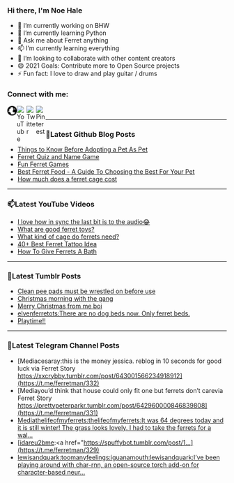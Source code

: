 ### Hi there, I'm Noe Hale

- 🔭 I’m currently working on BHW
- 🌱 I’m currently learning Python
- 💬 Ask me about Ferret anything
- 📫 I’m currently learning everything
- 🔭 I’m looking to collaborate with other content creators
- 😄 2021 Goals: Contribute more to Open Source projects
- ⚡ Fun fact: I love to draw and play guitar / drums

### Connect with me:

[<img align="left" alt="ferretvoice.com" width="22px" src="https://raw.githubusercontent.com/iconic/open-iconic/master/svg/globe.svg" />](https://ferretvoice.com)
[<img align="left" alt="YouTube" width="22px" src="https://cdn.jsdelivr.net/npm/simple-icons@v3/icons/youtube.svg" />](https://www.youtube.com/channel/UCk665XTfaMLVwFVWUmgnDiw)
[<img align="left" alt="Twitter" width="22px" src="https://cdn.jsdelivr.net/npm/simple-icons@v3/icons/twitter.svg" />](https://twitter.com/voiceferret)
[<img align="left" alt="Pinterest" width="22px" src="https://cdn.jsdelivr.net/npm/simple-icons@v3/icons/pinterest.svg" />](https://www.pinterest.com/voiceferret/)

<br />

---
### 🔭Latest Github Blog Posts
<!-- GITHUB:START -->
- [Things to Know Before Adopting a Pet As Pet](http://noehale.github.io/things-to-know-before-adopting-a-pet-as-pet/)
- [Ferret Quiz and Name Game](http://noehale.github.io/ferret-quiz/)
- [Fun Ferret Games](http://noehale.github.io/fun-ferret-games/)
- [Best Ferret Food - A Guide To Choosing the Best For Your Pet](http://noehale.github.io/best-ferret-food/)
- [How much does a ferret cage cost](http://noehale.github.io/how-much-does-a-ferret-cage-cost/)
<!-- GITHUB:END -->
---
### 📫Latest YouTube Videos

<!-- YOUTUBE:START -->
- [I love how in sync the last bit is to the audio😂](https://www.youtube.com/watch?v=WHBeGHwSlGY)
- [What are good ferret toys?](https://www.youtube.com/watch?v=tPxRilBzc0s)
- [What kind of cage do ferrets need?](https://www.youtube.com/watch?v=xzz6hC3sR5A)
- [40+ Best Ferret Tattoo Idea](https://www.youtube.com/watch?v=KIKqduR6Xcs)
- [How To Give Ferrets A Bath](https://www.youtube.com/watch?v=A0nwywkhTSg)
<!-- YOUTUBE:END -->

---
### 📝Latest Tumblr Posts

<!-- TUMBLR:START -->
- [Clean pee pads must be wrestled on before use](https://come-forth-into-the-light.tumblr.com/post/643024192388956160)
- [Christmas morning with the gang](https://come-forth-into-the-light.tumblr.com/post/643001576964898816)
- [Merry Christmas from me boi](https://come-forth-into-the-light.tumblr.com/post/642956237130104832)
- [elvenferretots:There are no dog beds now. Only ferret beds. ](https://come-forth-into-the-light.tumblr.com/post/642933680135880704)
- [Playtime!!](https://come-forth-into-the-light.tumblr.com/post/642910950426591232)
<!-- TUMBLR:END -->
---
### 📝Latest Telegram Channel Posts

<!-- TELEGRAM:START -->
- [Mediacesaray:this is the money jessica. reblog in 10 seconds for good luck via Ferret Story https://xxcrybby.tumblr.com/post/643001566234918912](https://t.me/ferretman/332)
- [Mediayou’d think that house could only fit one but ferrets don’t carevia Ferret Story https://prettypeterparkr.tumblr.com/post/642960000846839808](https://t.me/ferretman/331)
- [Mediathelifeofmyferrets:thelifeofmyferrets:It was 64 degrees today and it is still winter! The grass looks lovely. I had to take the ferrets for a wal...](https://t.me/ferretman/330)
- [<a href="https://idareu2bme.tumblr.com/post/187212707611/spuffybot-undanewneon-aridotdash">idareu2bme</a>:<a href="https://spuffybot.tumblr.com/post/1...](https://t.me/ferretman/329)
- [lewisandquark:toomanyfeelings:iguanamouth:lewisandquark:I’ve been playing around with char-rnn, an open-source torch add-on for character-based neur...](https://t.me/ferretman/328)
<!-- TELEGRAM:END -->
